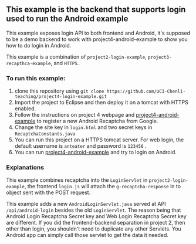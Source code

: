 ## This example is the backend that supports login used to run the Android example

This example exposes login API to both frontend and Android, it's supposed to be a demo backend to work with project4-android-example to show you how to do login in Android.

This example is a combination of `project2-login-example`, `project3-recapthca-example`, and `HTTPS`.


### To run this example:
1. clone this repository using `git clone https://github.com/UCI-Chenli-teaching/project4-login-example.git`
2. Import the project to Eclipse and then deploy it on a tomcat with HTTPS enabled.
3. Follow the instructions on project 4 webpage and [project4-android-example](https://github.com/UCI-Chenli-teaching/project4-android-example) to register a new Android Recaptcha from Google.
4. Change the site key in `login.html` and two secret keys in `RecaptchaConstants.java`
5. You can run this project on a HTTPS tomcat server. For web login, the default username is `anteater` and password is `123456` .
6. You can run [project4-android-example](https://github.com/UCI-Chenli-teaching/project4-android-example) and try to login on Android.



### Explanations

This example combines recaptcha into the `LoginServlet` in `project2-login-example`, the frontend `login.js` will attach the `g-recaptcha-response` in to object sent with the POST request.

This example adds a new `AndroidLoginServlet.java` served at API `/api/android-login` besides the old `LoginServlet`. The reason being that Android Login Recaptcha Secret key and Web Login Recaptcha Secret key are different. If you did the frontend-backend separation in project 2, then other than login, you shouldn't need to duplicate any other Servlets. You Android app can simply call those servlet to get the data it needed.
